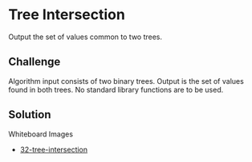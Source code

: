 # Tree Intersection
Output the set of values common to two trees.

## Challenge
Algorithm input consists of two binary trees.
Output is the set of values found in both trees.
No standard library functions are to be used.

## Solution
Whiteboard Images
- [32-tree-intersection](../../assets/32-tree-intersection.jpg)
